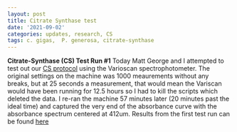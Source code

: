 ```yaml
---
layout: post
title: Citrate Synthase test 
date: '2021-09-02'
categories: updates, research, CS
tags: c. gigas,  P. generosa, citrate-synthase
---
```

**Citrate-Synthase (CS) Test Run #1**
Today Matt George and I attempted to test out our [CS protocol](https://www.abcam.com/ps/products/239/ab239712/documents/ab239712_Citrate%20Synthase%20Assay%20Kit%20v1a%20(website).pdf) using the Varioscan spectrophotometer. The original settings on the machine was 1000 meaurements without any breaks, but at 25 seconds a measurement, that would mean the Variscan would have been running for 12.5 hours so I had to kill the scripts which deleted the data. I re-ran the machine 57 minutes later (20 minutes past the ideal time) and captured the very end of the absorbance curve with the absorbance spectrum centered at 412um. Results from the first test run can be found [here](https://www.docfly.com/editor/ea6b72a1a3095c6e5f3b/73r1t00xcjd-a5c5e9df)

